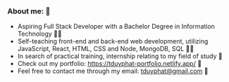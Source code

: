 ### About me: 👀
- Aspiring Full Stack Developer with a Bachelor Degree in Information Technology 👨‍💼
- Self-teaching front-end and back-end web development, utilizing JavaScript, React, HTML, CSS and Node, MongoDB, SQL 👨‍💻
- In search of practical training, internship relating to my field of study 📝
- Check out my portfolio: https://tduyphat-portfolio.netlify.app/ 📂
- Feel free to contact me through my email: tduyphat@gmail.com 📩
